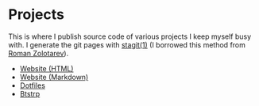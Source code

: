 # Projects

This is where I publish source code of various projects I keep myself
busy with. I generate the git pages with
[stagit(1)](https://github.com/oxalorg/stagit) (I borrowed this method
from [Roman Zolotarev](https://www.romanzolotarev.com/stagit.html)).

- [Website (HTML)](../src/website)
- [Website (Markdown)](../src/website_md)
- [Dotfiles](../src/dotfiles)
- [Btstrp](../src/btstrp)
